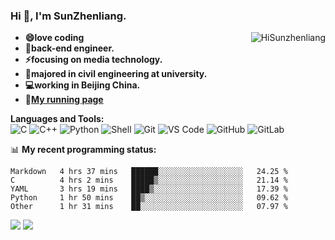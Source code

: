
### Hi 👋, I'm SunZhenliang.
<img align="right"  src="https://github-readme-stats.vercel.app/api?username=HiSunzhenliang&count_private=true&show_icons=true" alt="HiSunzhenliang" />

- **😄love coding**
- **🔭back-end engineer.**
- **⚡focusing on **media technology**.**
- **🏢majored in civil engineering at university.**
- **💻working in Beijing China.**
-  :running:[**My running page**](https://running.alliswell.top/)

**Languages and Tools:**  
![C](https://img.shields.io/badge/-00599C?style=flat-square&logo=c&logoColor=white)
![C++](https://img.shields.io/badge/-C++-00599C?style=flat-square&logo=c%2B%2B&logoColor=white)
![Python](https://img.shields.io/badge/-Python-8fcfd1?style=flat-square&logo=Python)
![Shell](https://img.shields.io/badge/-Shell-blasck?style=flat-square&logo=Shell)
![Git](https://img.shields.io/badge/-Git-black?style=flat-square&logo=git)
![VS Code](https://img.shields.io/badge/-VS%20Code-007ACC?style=flat-square&logo=visual-studio-code)
![GitHub](https://img.shields.io/badge/-GitHub-181717?style=flat-square&logo=github)
![GitLab](https://img.shields.io/badge/-GitLab-FCA121?style=flat-square&logo=gitlab)

📊 **My recent programming status:**
<!--START_SECTION:waka-->
```text
Markdown   4 hrs 37 mins   ██████░░░░░░░░░░░░░░░░░░░   24.25 % 
C          4 hrs 2 mins    █████▒░░░░░░░░░░░░░░░░░░░   21.14 % 
YAML       3 hrs 19 mins   ████▒░░░░░░░░░░░░░░░░░░░░   17.39 % 
Python     1 hr 50 mins    ██▒░░░░░░░░░░░░░░░░░░░░░░   09.62 % 
Other      1 hr 31 mins    ██░░░░░░░░░░░░░░░░░░░░░░░   07.97 % 
```
<!--END_SECTION:waka-->
[![](https://img.shields.io/badge/OS-Deepin%20Linux-33aadd?style=flat&logo=deepin-linux&logoColor=ffffff)](https://www.deepin.org/zh/)
![](https://visitor-badge.glitch.me/badge?page_id=HiSunzhenliang.readme)

